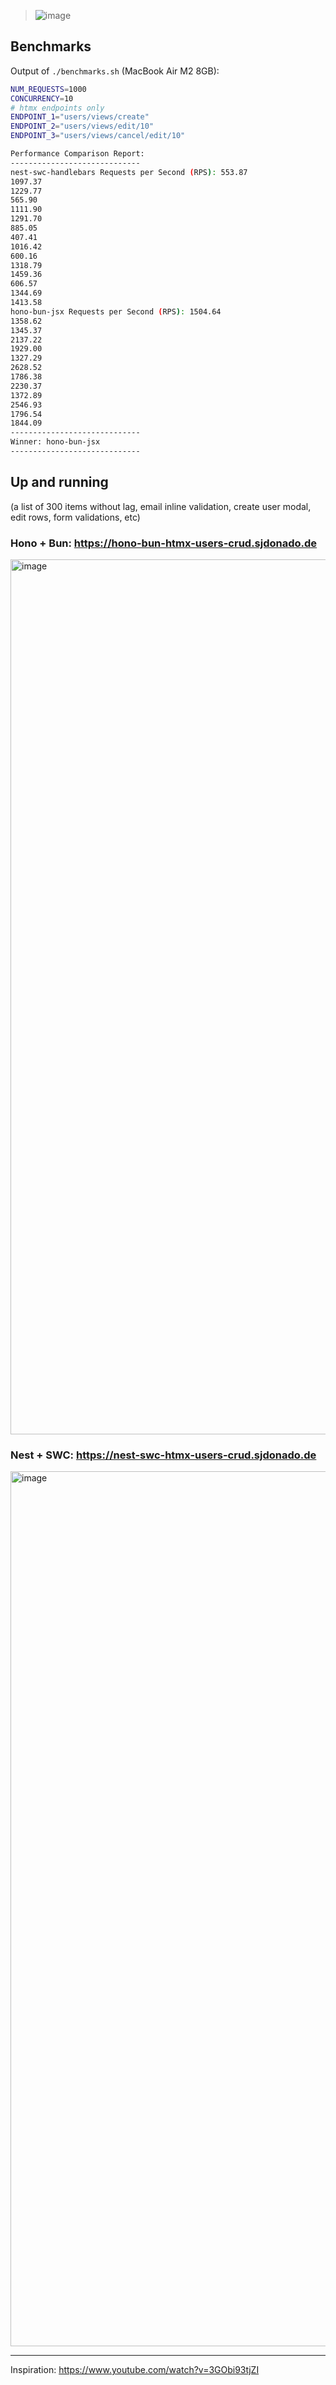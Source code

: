 > ![image](https://github.com/sjdonado/nestjs-htmx-users-crud/assets/27580836/b8e25bfb-1dba-4dca-96b4-e3e049128a20)

## Benchmarks
Output of `./benchmarks.sh` (MacBook Air M2 8GB):
```bash
NUM_REQUESTS=1000
CONCURRENCY=10
# htmx endpoints only
ENDPOINT_1="users/views/create"
ENDPOINT_2="users/views/edit/10"
ENDPOINT_3="users/views/cancel/edit/10"
```
```bash
Performance Comparison Report:
-----------------------------
nest-swc-handlebars Requests per Second (RPS): 553.87
1097.37
1229.77
565.90
1111.90
1291.70
885.05
407.41
1016.42
600.16
1318.79
1459.36
606.57
1344.69
1413.58
hono-bun-jsx Requests per Second (RPS): 1504.64
1358.62
1345.37
2137.22
1929.00
1327.29
2628.52
1786.38
2230.37
1372.89
2546.93
1796.54
1844.09
-----------------------------
Winner: hono-bun-jsx
-----------------------------
```

## Up and running
(a list of 300 items without lag, email inline validation, create user modal, edit rows, form validations, etc)

### Hono + Bun: https://hono-bun-htmx-users-crud.sjdonado.de
<img width="1400" alt="image" src="https://github.com/sjdonado/nestjs-htmx-users-crud/assets/27580836/d135ff04-17bb-47f9-8cbf-858567117dc3">

### Nest + SWC: https://nest-swc-htmx-users-crud.sjdonado.de
<img width="1400" alt="image" src="https://github.com/sjdonado/nestjs-htmx-users-crud/assets/27580836/a437c66b-e455-4254-acde-0b5899a65127">

---
Inspiration: https://www.youtube.com/watch?v=3GObi93tjZI
